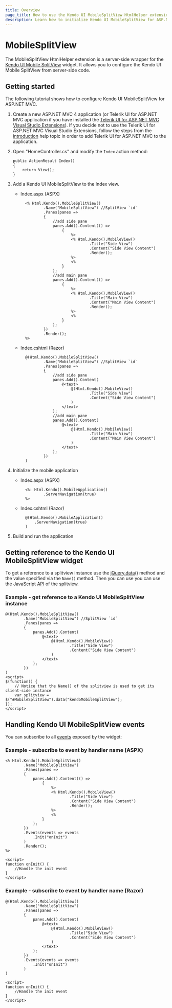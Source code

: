 ```yaml
---
title: Overview
page_title: How to use the Kendo UI MobileSplitView HtmlHelper extension, server-side ASP.NET MVC wrapper for Kendo UI Mobile SplitView widget
description: Learn how to initialize Kendo UI MobileSplitView for ASP.NET MVC, handle Kendo UI MobileSplitView Events, access an existing splitview with MobileSplitView HtmlHelper extension documentation.
---
```


# MobileSplitView

The MobileSplitView HtmlHelper extension is a server-side wrapper for the [Kendo UI Mobile SplitView](/api/mobile/splitview) widget. It allows you to configure the Kendo UI Mobile SplitView
from server-side code.

## Getting started

The following tutorial shows how to configure Kendo UI MobileSplitView for ASP.NET MVC.

1.  Create a new ASP.NET MVC 4 application (or Telerik UI for ASP.NET MVC application if you have installed the [Telerik UI for ASP.NET MVC Visual Studio Extensions](/getting-started/using-kendo-with/aspnet-mvc/introduction#kendo-ui-for-asp.net-mvc-visual-studio-extensions)).
If you decide not to use the Telerik UI for ASP.NET MVC Visual Studio Extensions, follow the steps from the [introduction](/getting-started/using-kendo-with/aspnet-mvc/introduction) help topic in order
to add Telerik UI for ASP.NET MVC to the application.
1.  Open "HomeController.cs" and modify the `Index` action method:

        public ActionResult Index()
        {
            return View();
        }

1. Add a Kendo UI MobileSplitView to the Index view.
    - Index.aspx (ASPX)

            <% Html.Kendo().MobileSplitView()
                    .Name("MobileSplitView") //SplitView `id`
                    .Panes(panes =>
                    {
                        //add side pane
                        panes.Add().Content(() =>
                            {
                                %>
                                <% Html.Kendo().MobileView()
                                        .Title("Side View")
                                        .Content("Side View Content")
                                        .Render();
                                %>
                                <%
                            }
                        );
                        //add main pane
                        panes.Add().Content(() =>
                            {
                                %>
                                <% Html.Kendo().MobileView()
                                        .Title("Main View")
                                        .Content("Main View Content")
                                        .Render();
                                %>
                                <%
                            }
                        );
                    })
                    .Render();
            %>

    - Index.cshtml (Razor)

            @(Html.Kendo().MobileSplitView()
                    .Name("MobileSplitView") //SplitView `id`
                    .Panes(panes =>
                    {
                        //add side pane
                        panes.Add().Content(
                            @<text>
                                @(Html.Kendo().MobileView()
                                        .Title("Side View")
                                        .Content("Side View Content")
                                )
                            </text>
                        );
                        //add main pane
                        panes.Add().Content(
                            @<text>
                                @(Html.Kendo().MobileView()
                                        .Title("Main View")
                                        .Content("Main View Content")
                                )
                            </text>
                        );
                    })
            )

1. Initialize the mobile application
    - Index.aspx (ASPX)

            <%: Html.Kendo().MobileApplication()
                    .ServerNavigation(true)
            %>

    - Index.cshtml (Razor)

            @(Html.Kendo().MobileApplication()
                .ServerNavigation(true)
            )

1. Build and run the application

## Getting reference to the Kendo UI MobileSplitView widget

To get a reference to a splitview instance use the [jQuery.data()](http://api.jquery.com/jQuery.data/) method and the value specified via the `Name()` method.
Then you can use you can use the JavaScript [API](/api/mobile/splitview#methods) of the splitview.

### Example - get reference to a Kendo UI MobileSplitView instance

    @(Html.Kendo().MobileSplitView()
            .Name("MobileSplitView") //SplitView `id`
            .Panes(panes =>
            {
                panes.Add().Content(
                    @<text>
                        @(Html.Kendo().MobileView()
                                .Title("Side View")
                                .Content("Side View Content")
                        )
                    </text>
                );
            })
    )
    <script>
    $(function() {
        // Notice that the Name() of the splitview is used to get its client-side instance
        var splitview = $("#MobileSplitView").data("kendoMobileSplitView");
    });
    </script>


## Handling Kendo UI MobileSplitView events

You can subscribe to all [events](/api/mobile/splitview#events) exposed by the widget:

### Example - subscribe to event by handler name (ASPX)

    <% Html.Kendo().MobileSplitView()
            .Name("MobileSplitView")
            .Panes(panes =>
            {
                panes.Add().Content(() =>
                    {
                        %>
                        <% Html.Kendo().MobileView()
                                .Title("Side View")
                                .Content("Side View Content")
                                .Render();
                        %>
                        <%
                    }
                );
            })
            .Events(events => events
                .Init("onInit")
            )
            .Render();
    %>

    <script>
    function onInit() {
        //Handle the init event
    }
    </script>


### Example - subscribe to event by handler name (Razor)

    @(Html.Kendo().MobileSplitView()
            .Name("MobileSplitView")
            .Panes(panes =>
            {
                panes.Add().Content(
                    @<text>
                        @(Html.Kendo().MobileView()
                                .Title("Side View")
                                .Content("Side View Content")
                        )
                    </text>
                );
            })
            .Events(events => events
                .Init("onInit")
            )
    )

    <script>
    function onInit() {
        //Handle the init event
    }
    </script>
